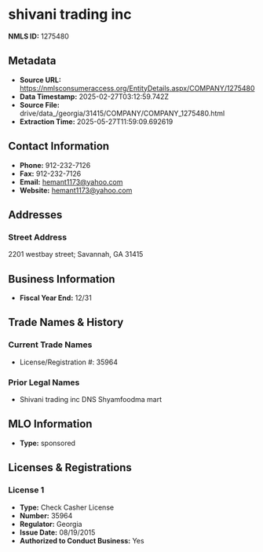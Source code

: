 # shivani trading inc

**NMLS ID:** 1275480

## Metadata
- **Source URL:** https://nmlsconsumeraccess.org/EntityDetails.aspx/COMPANY/1275480
- **Data Timestamp:** 2025-02-27T03:12:59.742Z
- **Source File:** drive/data_/georgia/31415/COMPANY/COMPANY_1275480.html
- **Extraction Time:** 2025-05-27T11:59:09.692619

## Contact Information
- **Phone:** 912-232-7126
- **Fax:** 912-232-7126
- **Email:** hemant1173@yahoo.com
- **Website:** hemant1173@yahoo.com

## Addresses
### Street Address
2201 westbay street; Savannah, GA 31415

## Business Information
- **Fiscal Year End:** 12/31

## Trade Names & History
### Current Trade Names
- License/Registration #: 35964

### Prior Legal Names
- Shivani trading inc DNS Shyamfoodma mart

## MLO Information
- **Type:** sponsored

## Licenses & Registrations

### License 1
- **Type:** Check Casher License
- **Number:** 35964
- **Regulator:** Georgia
- **Issue Date:** 08/19/2015
- **Authorized to Conduct Business:** Yes
